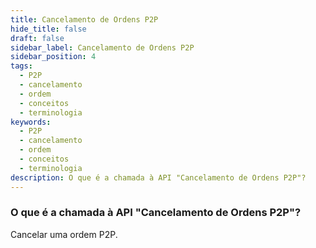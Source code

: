 ```yaml
---
title: Cancelamento de Ordens P2P
hide_title: false
draft: false
sidebar_label: Cancelamento de Ordens P2P
sidebar_position: 4
tags:
  - P2P
  - cancelamento
  - ordem
  - conceitos
  - terminologia
keywords:
  - P2P
  - cancelamento
  - ordem
  - conceitos
  - terminologia
description: O que é a chamada à API "Cancelamento de Ordens P2P"?
---
```


### O que é a chamada à API "Cancelamento de Ordens P2P"?

Cancelar uma ordem P2P.
